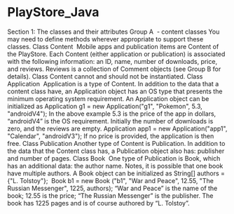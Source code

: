 # PlayStore_Java
Section 1: The classes and their attributes Group A  - content classes You may need to define methods wherever appropriate to support these classes. Class Content  Mobile apps and publication items are Content of the PlayStore. Each Content (either application or publication) is associated with the following information: an ID, name, number of downloads, price, and reviews. Reviews is a collection of Comment objects (see Group B for details). Class Content cannot and should not be instantiated. Class Application  Application is a type of Content. In addition to the data that a content class have, an Application object has an OS type that presents the minimum operating system requirement. An Application object can be initialized as Application g1 = new Application("g1", "Pokemon", 5.3, "androidV4"); In the above example 5.3 is the price of the app in dollars, “androidV4” is the OS requirement. Initially the number of downloads is zero, and the reviews are empty. Application app1 = new Application("app1", "Calendar", "androidV3"); If no price is provided, the application is then free. Class Publication Another type of Content is Publication. In addition to the data that the Content class has, a Publication object also has: publisher and number of pages. Class Book  One type of Publication is Book, which has an additional data: the author name. Notes, it is possible that one book have multiple authors. A Book object can be initialized as String[] authors = {"L. Tolstoy"};  Book b1 = new Book ("b1", "War and Peace", 12.55, "The Russian Messenger", 1225, authors); “War and Peace” is the name of the book; 12.55 is the price; “The Russian Messenger” is the publisher. The book has 1225 pages and is of course authored by “L. Tolstoy”.

